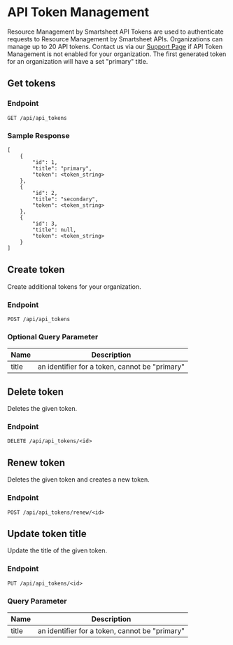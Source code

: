 # API Token Management

Resource Management by Smartsheet API Tokens are used to authenticate requests to Resource Management by Smartsheet APIs. Organizations can manage up to 20 API tokens. Contact us via our [Support Page](https://help.smartsheet.com/contact/resource-management) if API Token Management is not enabled for your organization. The first generated token for an organization will have a set "primary" title.

## Get tokens

### Endpoint

`GET /api/api_tokens`

### Sample Response

```
[
    {
        "id": 1,
        "title": "primary",
        "token": <token_string>
    },
    {
        "id": 2,
        "title": "secondary",
        "token": <token_string>
    },
    {
        "id": 3,
        "title": null,
        "token": <token_string>
    }
]
```

## Create token

Create additional tokens for your organization.

### Endpoint

`POST /api/api_tokens`

### Optional Query Parameter

| **Name** | **Description**                                |
| -------- | ---------------------------------------------- |
| title    | an identifier for a token, cannot be "primary" |

## Delete token

Deletes the given token.

### Endpoint

`DELETE /api/api_tokens/<id>`

## Renew token

Deletes the given token and creates a new token.

### Endpoint

`POST /api/api_tokens/renew/<id>`

## Update token title

Update the title of the given token.

### Endpoint

`PUT /api/api_tokens/<id>`

### Query Parameter

| **Name** | **Description**                                |
| -------- | ---------------------------------------------- |
| title    | an identifier for a token, cannot be "primary" |
